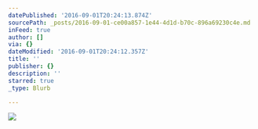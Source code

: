```yaml
---
datePublished: '2016-09-01T20:24:13.874Z'
sourcePath: _posts/2016-09-01-ce00a857-1e44-4d1d-b70c-896a69230c4e.md
inFeed: true
author: []
via: {}
dateModified: '2016-09-01T20:24:12.357Z'
title: ''
publisher: {}
description: ''
starred: true
_type: Blurb

---
```

![](https://the-grid-user-content.s3-us-west-2.amazonaws.com/b65f57f5-c6c3-4acc-8eb6-883b9ae9154b.jpg)